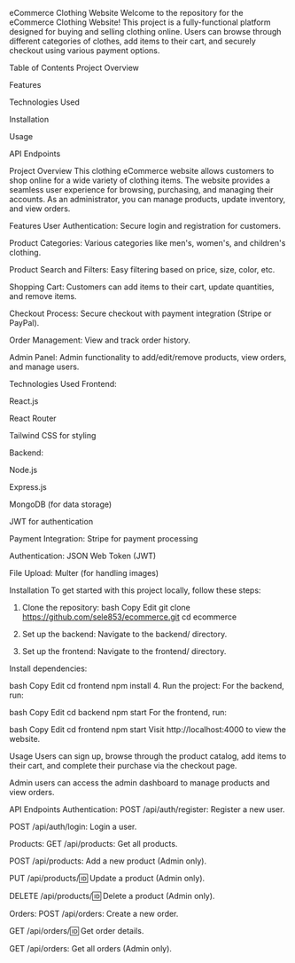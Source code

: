 eCommerce Clothing Website
Welcome to the repository for the eCommerce Clothing Website! This project is a fully-functional platform designed for buying and selling clothing online. Users can browse through different categories of clothes, add items to their cart, and securely checkout using various payment options.

Table of Contents
Project Overview

Features

Technologies Used

Installation

Usage

API Endpoints

Project Overview
This clothing eCommerce website allows customers to shop online for a wide variety of clothing items. The website provides a seamless user experience for browsing, purchasing, and managing their accounts. As an administrator, you can manage products, update inventory, and view orders.

Features
User Authentication: Secure login and registration for customers.

Product Categories: Various categories like men's, women's, and children's clothing.

Product Search and Filters: Easy filtering based on price, size, color, etc.

Shopping Cart: Customers can add items to their cart, update quantities, and remove items.

Checkout Process: Secure checkout with payment integration (Stripe or PayPal).

Order Management: View and track order history.

Admin Panel: Admin functionality to add/edit/remove products, view orders, and manage users.

Technologies Used
Frontend:

React.js

React Router

Tailwind CSS for styling

Backend:

Node.js

Express.js

MongoDB (for data storage)

JWT for authentication

Payment Integration: Stripe for payment processing

Authentication: JSON Web Token (JWT)

File Upload: Multer (for handling images)

Installation
To get started with this project locally, follow these steps:

1. Clone the repository:
   bash
   Copy
   Edit
   git clone https://github.com/sele853/ecommerce.git
   cd ecommerce
2. Set up the backend:
   Navigate to the backend/ directory.

3. Set up the frontend:
   Navigate to the frontend/ directory.

Install dependencies:

bash
Copy
Edit
cd frontend
npm install 4. Run the project:
For the backend, run:

bash
Copy
Edit
cd backend
npm start
For the frontend, run:

bash
Copy
Edit
cd frontend
npm start
Visit http://localhost:4000 to view the website.

Usage
Users can sign up, browse through the product catalog, add items to their cart, and complete their purchase via the checkout page.

Admin users can access the admin dashboard to manage products and view orders.

API Endpoints
Authentication:
POST /api/auth/register: Register a new user.

POST /api/auth/login: Login a user.

Products:
GET /api/products: Get all products.

POST /api/products: Add a new product (Admin only).

PUT /api/products/:id: Update a product (Admin only).

DELETE /api/products/:id: Delete a product (Admin only).

Orders:
POST /api/orders: Create a new order.

GET /api/orders/:id: Get order details.

GET /api/orders: Get all orders (Admin only).
